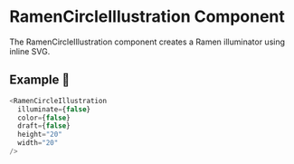 # RamenCircleIllustration Component

The RamenCircleIllustration component creates a Ramen illuminator using inline SVG.

## Example 🚀

```javascript
<RamenCircleIllustration
  illuminate={false}
  color={false}
  draft={false}
  height="20"
  width="20"
/>
```
